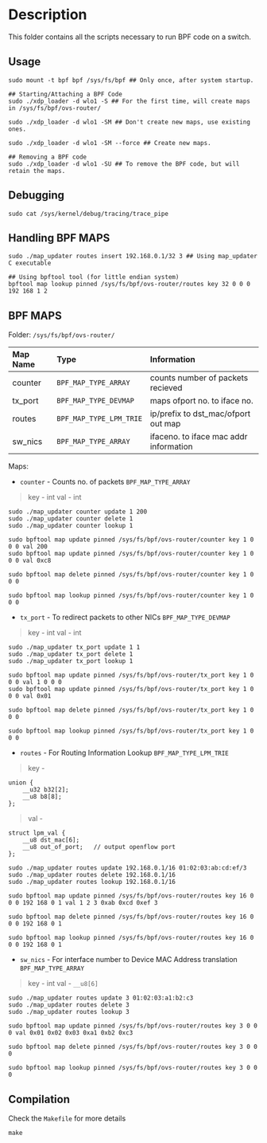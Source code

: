 # Description

This folder contains all the scripts necessary to run BPF code on a switch.

## Usage
```
sudo mount -t bpf bpf /sys/fs/bpf ## Only once, after system startup.

## Starting/Attaching a BPF Code
sudo ./xdp_loader -d wlo1 -S ## For the first time, will create maps in /sys/fs/bpf/ovs-router/

sudo ./xdp_loader -d wlo1 -SM ## Don't create new maps, use existing ones.

sudo ./xdp_loader -d wlo1 -SM --force ## Create new maps.

## Removing a BPF code
sudo ./xdp_loader -d wlo1 -SU ## To remove the BPF code, but will retain the maps.
```

## Debugging
```
sudo cat /sys/kernel/debug/tracing/trace_pipe
```

## Handling BPF MAPS
```
sudo ./map_updater routes insert 192.168.0.1/32 3 ## Using map_updater C executable

## Using bpftool tool (for little endian system)
bpftool map lookup pinned /sys/fs/bpf/ovs-router/routes key 32 0 0 0 192 168 1 2
```

## BPF MAPS

Folder: `/sys/fs/bpf/ovs-router/`

| Map Name    | Type                     | Information                              |
| :---        |     :---                 |          :---                            |
| counter     | `BPF_MAP_TYPE_ARRAY`     | counts number of packets recieved        |
| tx_port     | `BPF_MAP_TYPE_DEVMAP`    | maps ofport no. to iface no.             |
| routes      | `BPF_MAP_TYPE_LPM_TRIE`  | ip/prefix to dst_mac/ofport out map      |
| sw_nics     | `BPF_MAP_TYPE_ARRAY`     | ifaceno. to iface mac addr information   |

Maps:

* `counter` - Counts no. of packets `BPF_MAP_TYPE_ARRAY`
> key - int
> val - int

```
sudo ./map_updater counter update 1 200
sudo ./map_updater counter delete 1
sudo ./map_updater counter lookup 1

sudo bpftool map update pinned /sys/fs/bpf/ovs-router/counter key 1 0 0 0 val 200
sudo bpftool map update pinned /sys/fs/bpf/ovs-router/counter key 1 0 0 0 val 0xc8

sudo bpftool map delete pinned /sys/fs/bpf/ovs-router/counter key 1 0 0 0

sudo bpftool map lookup pinned /sys/fs/bpf/ovs-router/counter key 1 0 0 0
```

* `tx_port` - To redirect packets to other NICs `BPF_MAP_TYPE_DEVMAP`
> key - int
> val - int

```
sudo ./map_updater tx_port update 1 1
sudo ./map_updater tx_port delete 1
sudo ./map_updater tx_port lookup 1

sudo bpftool map update pinned /sys/fs/bpf/ovs-router/tx_port key 1 0 0 0 val 1 0 0 0
sudo bpftool map update pinned /sys/fs/bpf/ovs-router/tx_port key 1 0 0 0 val 0x01

sudo bpftool map delete pinned /sys/fs/bpf/ovs-router/tx_port key 1 0 0 0

sudo bpftool map lookup pinned /sys/fs/bpf/ovs-router/tx_port key 1 0 0 0
```

* `routes` - For Routing Information Lookup `BPF_MAP_TYPE_LPM_TRIE`
> key -
```
union {
    __u32 b32[2];
    __u8 b8[8];
};
```
> val -
```
struct lpm_val {
	__u8 dst_mac[6];
	__u8 out_of_port;	// output openflow port
};
```

```
sudo ./map_updater routes update 192.168.0.1/16 01:02:03:ab:cd:ef/3
sudo ./map_updater routes delete 192.168.0.1/16
sudo ./map_updater routes lookup 192.168.0.1/16

sudo bpftool map update pinned /sys/fs/bpf/ovs-router/routes key 16 0 0 0 192 168 0 1 val 1 2 3 0xab 0xcd 0xef 3

sudo bpftool map delete pinned /sys/fs/bpf/ovs-router/routes key 16 0 0 0 192 168 0 1

sudo bpftool map lookup pinned /sys/fs/bpf/ovs-router/routes key 16 0 0 0 192 168 0 1
```

* `sw_nics` - For interface number to Device MAC Address translation `BPF_MAP_TYPE_ARRAY`
> key - int
> val - `__u8[6]`

```
sudo ./map_updater routes update 3 01:02:03:a1:b2:c3
sudo ./map_updater routes delete 3
sudo ./map_updater routes lookup 3

sudo bpftool map update pinned /sys/fs/bpf/ovs-router/routes key 3 0 0 0 val 0x01 0x02 0x03 0xa1 0xb2 0xc3

sudo bpftool map delete pinned /sys/fs/bpf/ovs-router/routes key 3 0 0 0

sudo bpftool map lookup pinned /sys/fs/bpf/ovs-router/routes key 3 0 0 0
```

## Compilation

Check the `Makefile` for more details

```
make
```
